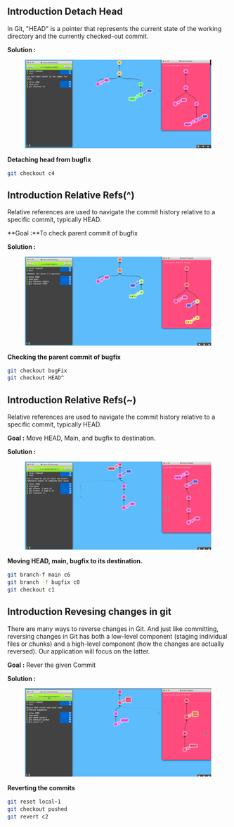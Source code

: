 ## Introduction Detach Head

In Git, "HEAD" is a pointer that represents the current state of the working directory and the currently checked-out commit.

**Solution :**

<figure><img src=".\GitResources/githead.png" alt=""><figcaption></figcaption></figure>

**Detaching head from bugfix** 

```bash
git checkout c4
```

## Introduction Relative Refs(^)

Relative references are used to navigate the commit history relative to a specific commit, typically HEAD.

**Goal :**To check parent commit of bugfix

**Solution :**

<figure><img src=".\GitResources/gitrelativeref.png" alt=""><figcaption></figcaption></figure>

**Checking the parent commit of bugfix**
```bash
git checkout bugFix
git checkout HEAD^
```

## Introduction Relative Refs(~)

Relative references are used to navigate the commit history relative to a specific commit, typically HEAD.

**Goal :** Move HEAD, Main, and bugfix to destination.

**Solution :**

<figure><img src=".\GitResources/gitref~.png" alt=""><figcaption></figcaption></figure>

**Moving HEAD, main, bugfix to its destination.**

```bash
git branch-f main c6
git branch -f bugfix c0
git checkout c1
```
## Introduction Revesing changes in git

There are many ways to reverse changes in Git. And just like committing, reversing changes in Git has both a low-level component (staging individual files or chunks) and a high-level component (how the changes are actually reversed). Our application will focus on the latter.

**Goal :** Rever the given Commit

**Solution :**

<figure><img src=".\GitResources/gitreset.png" alt=""><figcaption></figcaption></figure>

**Reverting the commits**

```bash
git reset local~1
git checkout pushed
git revert c2
```
